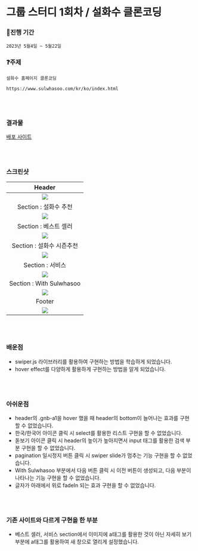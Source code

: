 # 그룹 스터디 1회차 / 설화수 클론코딩

### :calendar:진행 기간

```
2023년 5월4일 ~ 5월22일 
```

### :question:주제

```
설화수 홈페이지 클론코딩

https://www.sulwhasoo.com/kr/ko/index.html
```

<br><br>

### 결과물 

[배포 사이트](https://sulwhasoo-clone-coding.netlify.app/)

<br><br>

### 스크린샷

|Header|
|:--:|
|![](https://github.com/azure0929/sulwhasoo-clone-coding/assets/128226527/4765cd65-5702-4db7-aa0e-6c2029e64ac4)|
|Section : 설화수 추천|
|![](https://github.com/azure0929/sulwhasoo-clone-coding/assets/128226527/02286af9-50ea-4f61-a222-17688cc0a654)|
|Section : 베스트 셀러|
|![](https://github.com/azure0929/sulwhasoo-clone-coding/assets/128226527/7c84a4c0-2906-46ef-9083-8df52572ed3f)|
|Section : 설화수 시즌추천|
|![](https://github.com/azure0929/sulwhasoo-clone-coding/assets/128226527/b63f2935-2005-47e5-85b9-2d9e0c5984f1)|
|Section : 서비스|
|![](https://github.com/azure0929/sulwhasoo-clone-coding/assets/128226527/2ea72824-d681-407c-9aea-8af9b637421c)|
|Section : With Sulwhasoo|
|![](https://github.com/azure0929/sulwhasoo-clone-coding/assets/128226527/a69da40f-3e76-4139-a472-d5f5376da689)|
|Footer|
|![](https://github.com/azure0929/sulwhasoo-clone-coding/assets/128226527/7358c4b4-6728-46e0-89d4-b9cc849509b5)|

<br><br>

### 배운점 
* swiper.js 라이브러리를 활용하여 구현하는 방법을 학습하게 되었습니다.
* hover effect를 다양하게 활용하게 구현하는 방법을 알게 되었습니다.

<br><br>

### 아쉬운점
* header의 .gnb-a1을 hover 했을 때 header의 bottom이 늘어나는 효과를 구현할 수 없었습니다.
* 한국/한국어 아이콘 클릭 시 select를 활용한 리스트 구현을 할 수 없었습니다.
* 돋보기 아이콘 클릭 시 header의 높이가 높아지면서 input 태그를 활용한 검색 부분 구현을 할 수 없었습니다.
* pagination 일시정지 버튼 클릭 시 swiper slide가 멈추는 기능 구현을 할 수 없었습니다.
* With Sulwhasoo 부분에서 다음 버튼 클릭 시 이전 버튼이 생성되고, 다음 부분이 나타나는 기능 구현을 할 수 없었습니다.
* 글자가 아래에서 위로 fadeIn 되는 효과 구현을 할 수 없었습니다.

<br><br>

### 기존 사이트와 다르게 구현을 한 부분
* 베스트 셀러, 서비스 section에서 이미지에 a태그를 활용한 것이 아닌 자세히 보기 부분에 a태그를 활용하여 새 창으로 열리게 설정했습니다.
